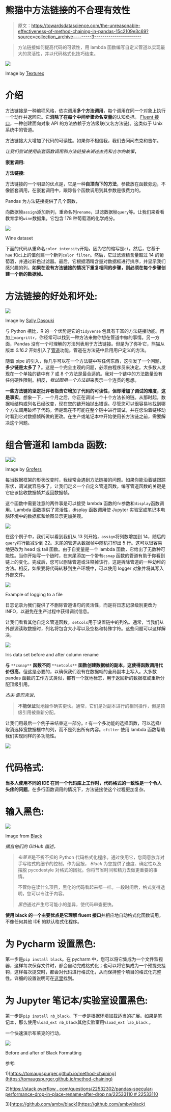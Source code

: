 # 熊猫中方法链接的不合理有效性

> 原文：<https://towardsdatascience.com/the-unreasonable-effectiveness-of-method-chaining-in-pandas-15c2109e3c69?source=collection_archive---------3----------------------->

> 方法链接如何提高代码的可读性，用 lambda 函数编写自定义管道以实现最大的灵活性，并以代码格式化技巧结束。

![](img/618798845e6dba8543c424e6cd6d1d96.png)

Image by [Texturex](https://texturex.com/metal-textures/chain-metal-texture-steel-8-links-chains-stock-photo/)

# 介绍

方法链接是一种编程风格，依次调用**多个方法调用**，每个调用在同一个对象上执行一个动作并返回它。它**消除了在每个中间步骤命名变量**的认知负担。 [Fluent 接口](https://en.wikipedia.org/wiki/Fluent_interface)，一种创建面向对象 API 的方法依赖于方法级联(又名方法链)。这类似于 Unix 系统中的管道。

方法链接大大增加了代码的可读性。如果你不相信我，我们去问问杰克和吉尔。

*让我们尝试使用嵌套函数调用和方法链接来讲述杰克和吉尔的故事*，

**嵌套调用:**

**方法链接:**

方法链接的一个明显的优点是，它是一种**自顶向下的方法**，参数放在函数旁边，不像嵌套调用，在嵌套调用中，跟踪各个函数调用到其参数是很费力的。

Pandas 为方法链接提供了几个函数，

向数据帧`assign`添加新列，重命名列`rename`，过滤数据帧`query`等。让我们来看看教育学的`wine`数据集。它包含 178 种葡萄酒的化学成分。

![](img/6928fdb6af460ec246db6717ff5a8e17.png)

Wine dataset

下面的代码从重命名`color intensity`开始，因为它的缩写是`ci`。然后，它基于`hue` 和`ci`上的值创建一个新列`color filter`。然后，它过滤酒精含量超过 14 的葡萄酒，并通过彩色过滤器。最后，它根据酒精含量对数据框进行排序，并显示我们感兴趣的列。**如果在没有方法链接的情况下重复相同的步骤，则必须在每个步骤创建一个新的数据帧。**

# 方法链接的好处和坏处:

![](img/5feb06aa7c0306d94967fdbe5d3a1cd7.png)

Image by [Sally Dasouki](https://onmogul.com/stories/by-sally-dasouki-is-internet-a-boon-or-a-bane-for-the-youngsters)

与 Python 相比，R 的一个优势是它的`tidyverse` 包具有丰富的方法链接功能。再加上`margrittr`，你经常可以找到一种方法来做你想在管道中做的事情。另一方面，Pandas 没有一个可理解的方法列表用于方法链接。但是为了弥补它，熊猫从版本 *0.16.2* 开始引入了[管道](https://pandas.pydata.org/pandas-docs/stable/reference/api/pandas.DataFrame.pipe.html)功能。管道在方法链中启用用户定义的方法。

随着 pipe 的引入，你几乎可以在一个方法链中写任何东西，这引发了一个问题，**多少链是太多了？**。这是一个完全主观的问题，必须由程序员来决定。大多数人发现在一个单独的链中有 7 或 8 个方法是最合适的。我对一个链中的方法数量没有任何硬性限制。相反，*我试图用一个方法链*来表示一个连贯的思想。

**一些方法链的坚定批评者指责它增加了代码的可读性，但却增加了调试的难度，这是事实**。想象一下，一个月之后，你正在调试一个十个方法长的链。从那时起，数据帧结构或列名已经改变，现在您的链开始抛出错误。尽管您可以很容易地找到哪个方法调用破坏了代码，但是现在不可能在整个链中进行调试，并在您沿着链移动时看到它对数据帧所做的更改。在生产或笔记本中开始使用长方法链之前，需要解决这个问题。

# 组合管道和 lambda 函数:

![](img/916ccc131f0b8b04023cd81cfac7e534.png)![](img/194216afc1a316b69e058e753928fbed.png)

Image by [Grofers](https://lambda.grofers.com/)

每当数据框架的形状改变时，我经常会遇到方法链接的问题。如果你能沿着链跟踪形状，调试就容易多了。让我们定义一个自定义管道函数。编写管道函数的关键是它应该接收数据帧并返回数据帧。

这个函数中需要注意的两件事是可以接受 lambda 函数的`fn`参数和`display`函数调用。Lambda 函数提供了灵活性，display 函数调用使 Jupyter 实验室或笔记本电脑环境中的数据框和绘图显示更加美观。

![](img/57e7ef5bddd8945b830b992b5e5ab195.png)

在这个例子中，我们可以看到我们从 13 列开始，`assign`将列数增加到 14，随后的`query`将行数减少到 22。末尾的管道从数据帧中随机打印出 5 行。这可以很容易地更改为 head 或 tail 函数。由于自变量是一个 lambda 函数，它给出了无数种可能性。当你开始写一个链时，在末尾添加一个带有`csnap` 函数的管道有助于你看到链上的变化。完成后，您可以删除管道或注释掉该行。这是拆除管道的一种幼稚的方法。相反，如果要将代码转移到生产环境中，可以使用 logger 对象并将其写入外部文件。

![](img/bbedbf63f512243b40a4052324b822bc.png)

Example of logging to a file

日志记录为我们提供了不删除管道语句的灵活性，而是将日志记录级别更改为 INFO，以避免在生产过程中获得调试信息。

让我们看看其他自定义管道函数。`setcols`用于设置链中的列名。通常，当我们从外部源读取数据时，列名将包含大小写以及空格和特殊字符。这些问题可以这样解决，

![](img/8f900e83221e477fab01626ddaa4308b.png)

Iris data set before and after column rename

**与** `**csnap**` **函数不同** `**setcols**` **函数创建数据帧的副本，这使得函数调用代价很高**。但这是必要的，以确保我们没有在数据帧的全局副本上写入。大多数 pandas 函数的工作方式类似，都有一个就地标志，用于返回新的数据框或重新分配顶级引用。

*杰夫·雷巴克说，*

> **不能保证**就地操作确实更快。通常，它们是对副本进行的相同操作，但是顶级引用被重新分配。

让我们用最后一个例子来结束这一部分。r 有一个多功能的选择函数，可以选择/取消选择宽数据框中的列，而不是列出所有内容。`cfilter` 使用 lambda 函数帮助我们实现同样的多功能性。

![](img/f501a2bc3d4440585b59097d10ce572b.png)

# 代码格式:

**当多人使用不同的 IDE 在同一个代码库上工作时，代码格式的一致性是一个令人头疼的问题**。在多行函数调用的情况下，方法链接使这个过程更加复杂。

# 输入黑色:

![](img/ce67e4e6e3bc0a377ce900507d36b8c7.png)

Image from [Black](https://github.com/ambv/black)

*摘自他们的 GitHub 描述，*

> *布莱克*是不折不扣的 Python 代码格式化程序。通过使用它，您同意放弃对手写格式的细节的控制。作为回报， *Black* 为您提供了速度、确定性以及摆脱 pycodestyle 对格式的困扰。你将节省时间和精力去做更重要的事情。
> 
> 不管你在读什么项目，黑化的代码看起来都一样。一段时间后，格式变得透明，您可以专注于内容。
> 
> *黑色*通过产生尽可能小的差异，使代码审查更快。

**使用 black 的一个主要优点是它理解 fluent 接口**并相应地自动格式化函数调用，不像任何其他 IDE 的默认格式化程序。

# 为 Pycharm 设置黑色:

第一步是`pip install black`。在 pycharm 中，您可以将它集成为一个文件监视器，这样每次保存文件时，都会自动完成格式化；也可以将它集成为一个预提交挂钩，这样每次提交时，都会对代码进行格式化，从而保持整个项目的格式化完整性。详细的设置说明可在[这里](https://github.com/ambv/black)找到。

# **为 Jupyter 笔记本/实验室设置黑色**:

第一步是`pip install nb_black`。下一步是根据环境加载适当的扩展。如果是笔记本，那么使用`%load_ext nb_black`其他实验室用`%load_ext lab_black` 。

一个快速演示布莱克的行动，

![](img/a6f38976e21e147f9a1b476dea1ccee5.png)

Before and after of Black Formatting

参考:

1)[https://tomaugspurger.github.io/method-chaining](https://tomaugspurger.github.io/method-chaining)

2)[https://stack overflow . com/questions/22532302/pandas-specular-performance-drop-in-place-rename-after-drop na/22533110 # 22533110](https://stackoverflow.com/questions/22532302/pandas-peculiar-performance-drop-for-inplace-rename-after-dropna/22533110#22533110)

3)[https://github.com/ambv/black](https://github.com/ambv/black)